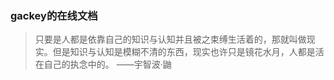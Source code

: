 ### gackey的在线文档 <!-- {docsify-ignore} -->

> 只要是人都是依靠自己的知识与认知并且被之束缚生活着的，那就叫做现实。但是知识与认知是模糊不清的东西，现实也许只是镜花水月，人都是活在自己的执念中的。    ——宇智波·鼬
